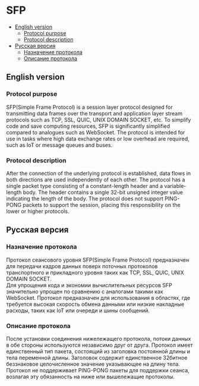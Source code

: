 # SFP
- [English version](#english-version)  
    - [Protocol purpose](#protocol-purpose)  
    - [Protocol description](#protocol-description)  
- [Русская версия](#русская-версия)  
    - [Назначение протокола](#назначение-протокола)  
    - [Описание протокола](#описание-протокола)  
## English version
### Protocol purpose
SFP(Simple Frame Protocol) is a session layer protocol designed for transmitting data frames over the transport and application layer stream protocols such as TCP, SSL, QUIC, UNIX DOMAIN SOCKET, etc.
To simplify code and save computing resources, SFP is significantly simplified compared to analogues such as WebSocket.
The protocol is intended for use in tasks where high data exchange rates or low overhead are required, such as IoT or message queues and buses.  
### Protocol description
After the connection of the underlying protocol is established, data flows in both directions are used independently of each other.
The protocol has a single packet type consisting of a constant-length header and a variable-length body.
The header contains a single 32-bit unsigned integer value indicating the length of the body.
The protocol does not support PING-PONG packets to support the session, placing this responsibility on the lower or higher protocols.
## Русская версия
### Назначение протокола
Протокол сеансового уровня SFP(Simple Frame Protocol) предназначен для передачи кадров данных поверх поточных протоколов транспортного и прикладного уровня таких как TCP, SSL, QUIC, UNIX DOMAIN SOCKET.  
Для упрощения кода и экономии вычислительных ресурсов SFP значительно упрощен по сравнению с аналогами такими как WebSocket.
Протокол предназначен для использования в областях, где требуется высокая скорость обмена данными или низкие накладные расходы, таких как IoT или очереди и шины сообщений.
### Описание протокола
После установки соединения нижележащего протокола, потоки данных в обе стороны используются независимо друг от друга.
Протокол имеет единственный тип пакета, состоящий из заголовка постоянной длины и тела переменной длины.
Заголовок содержит единственное 32битное беззнаковое целочисленное значение указывающее на длину тела.
Протокол не поддерживает PING-PONG пакеты для поддержки сеанса, возлагая эту обязанность на ниже или вышележащие протоколы.
